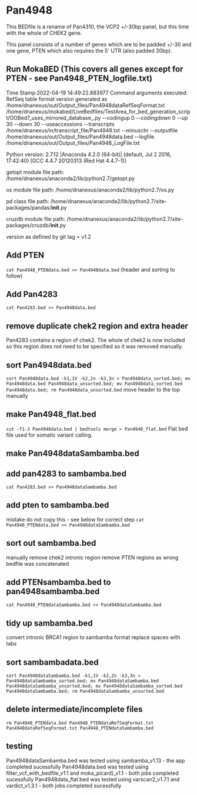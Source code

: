 # Pan4948

This BEDfile is a rename of Pan4310, the VCP2 +/-30bp panel, but this time with the whole of CHEK2 gene.

This panel consists of a number of genes which are to be padded +/-30 and one gene, PTEN which also requires the 5' UTR (also padded 30bp).
## Run MokaBED (This covers all genes except for PTEN - see Pan4948_PTEN_logfile.txt)
Time Stamp:2022-04-19 14:49:22.883977
Command arguments executed:
RefSeq table format version generated as /home/dnanexus/out/Output_files/Pan4948dataRefSeqFormat.txt
/home/dnanexus/mokabed/LiveBedfiles/TestArea_for_bed_generation_script/OOBed7_uses_mirrored_database_.py --codingup 0 --codingdown 0 --up 30 --down 30 --useaccessions --transcripts /home/dnanexus/in/transcript_file/Pan4948.txt --minuschr --outputfile /home/dnanexus/out/Output_files/Pan4948data.bed --logfile /home/dnanexus/out/Output_files/Pan4948_LogFile.txt 

 Python version: 2.7.12 |Anaconda 4.2.0 (64-bit)| (default, Jul  2 2016, 17:42:40) 
[GCC 4.4.7 20120313 (Red Hat 4.4.7-1)]

 getopt module file path: /home/dnanexus/anaconda2/lib/python2.7/getopt.py

 os module file path: /home/dnanexus/anaconda2/lib/python2.7/os.py

 pd class file path: /home/dnanexus/anaconda2/lib/python2.7/site-packages/pandas/__init__.py

 cruzdb module file path: /home/dnanexus/anaconda2/lib/python2.7/site-packages/cruzdb/__init__.py

version as defined by git tag = v1.2

## Add PTEN
`cat Pan4948_PTENdata.bed >> Pan4948data.bed`
(header and sorting to follow)
## Add Pan4283
`cat Pan4283.bed >> Pan4948data.bed`

## remove duplicate chek2 region and extra header
Pan4283 contains a region of chek2. The whole of chek2 is now included so this region does not need to be specified so it was removed manually.

## sort Pan4948data.bed
`sort Pan4948data.bed -k1,1V -k2,2n -k3,3n > Pan4948data_sorted.bed; mv Pan4948data.bed Pan4948data_unsorted.bed; mv Pan4948data_sorted.bed Pan4948data.bed; rm Pan4948data_unsorted.bed`
move header to the top manually

## make Pan4948_flat.bed
`cut -f1-3 Pan4948data.bed | bedtools merge > Pan4948_flat.bed`
Flat bed file used for somatic variant calling.

## make Pan4948dataSambamba.bed
## add pan4283 to sambamba.bed
`cat Pan4283.bed >> Pan4948dataSambamba.bed`

## add pten to sambamba.bed
mistake do not copy this - see below for correct step
`cat Pan4948_PTENdata.bed >> Pan4948dataSambamba.bed`

## sort out sambamba.bed
manually remove chek2 intronic region
remove PTEN regions as wrong bedfile was concatenated

## add PTENsambamba.bed to pan4948sambamba.bed
`cat Pan4948_PTENdataSambamba.bed >> Pan4948dataSambamba.bed`

## tidy up sambamba.bed
convert intronic BRCA1 region to sambamba format
replace spaces with tabs

## sort sambambadata.bed
`sort Pan4948dataSambamba.bed -k1,1V -k2,2n -k3,3n > Pan4948dataSambamba_sorted.bed; mv Pan4948dataSambamba.bed Pan4948dataSambamba_unsorted.bed; mv Pan4948dataSambamba_sorted.bed Pan4948dataSambamba.bed; rm Pan4948dataSambamba_unsorted.bed`

## delete intermediate/incomplete files
`rm Pan4948_PTENdata.bed Pan4948_PTENdataRefSeqFormat.txt Pan4948dataRefSeqFormat.txt Pan4948_PTENdataSambamba.bed`

## testing
Pan4948dataSambamba.bed was tested using sambamba_v1.13 - the app completed sucessfully
Pan4948data.bed was tested using filter_vcf_with_bedfile_v1.1 and moka_picard)_v1.1 - both jobs completed sucessfully
Pan4948data_flat.bed was tested using varscan2_v1.7.1 and vardict_v1.3.1 - both jobs completed sucessfully